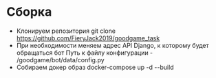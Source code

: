 # Сборка
  * Клонируем репозитория git clone https://github.com/FieryJack2019/goodgame_task
  * При необходимости меняем адрес API Django, к которому будет обращаться бот
  Путь к файлу конфигурации - /goodgame/bot/data/config.py
  * Собираем докер образ docker-compose up -d --build
